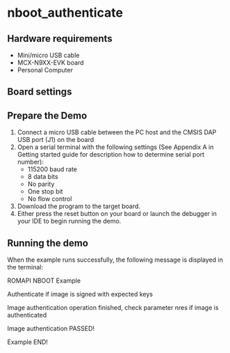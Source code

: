 # nboot_authenticate

## Hardware requirements
- Mini/micro USB cable
- MCX-N9XX-EVK board
- Personal Computer

## Board settings

## Prepare the Demo
1.  Connect a micro USB cable between the PC host and the CMSIS DAP USB port (J1) on the board
2.  Open a serial terminal with the following settings (See Appendix A in Getting started guide for description how to determine serial port number):
    - 115200 baud rate
    - 8 data bits
    - No parity
    - One stop bit
    - No flow control
3.  Download the program to the target board.
4.  Either press the reset button on your board or launch the debugger in your IDE to begin running the demo.

## Running the demo

When the example runs successfully, the following message is displayed in the terminal:

ROMAPI NBOOT Example

Authenticate if image is signed with expected keys

Image authentication operation finished, check parameter nres if image is authenticated

Image authentication PASSED!

Example END!

